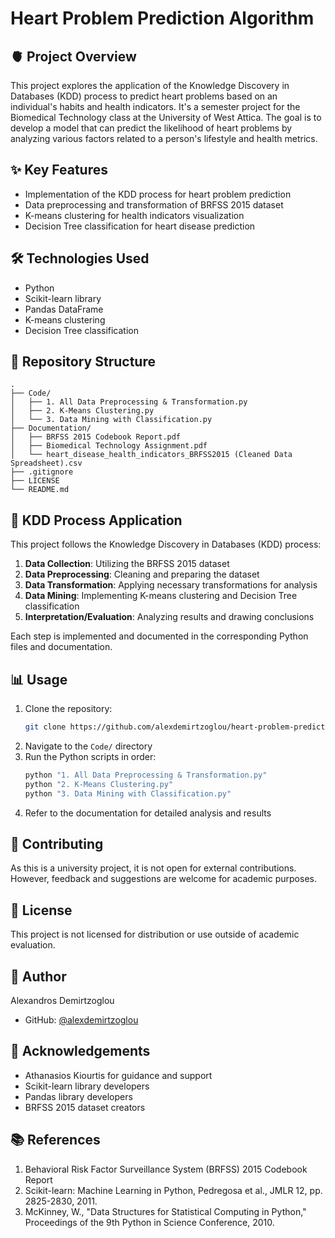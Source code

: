 # Heart Problem Prediction Algorithm

## 🫀 Project Overview

This project explores the application of the Knowledge Discovery in Databases (KDD) process to predict heart problems based on an individual's habits and health indicators. It's a semester project for the Biomedical Technology class at the University of West Attica. The goal is to develop a model that can predict the likelihood of heart problems by analyzing various factors related to a person's lifestyle and health metrics.

## ✨ Key Features

- Implementation of the KDD process for heart problem prediction
- Data preprocessing and transformation of BRFSS 2015 dataset
- K-means clustering for health indicators visualization
- Decision Tree classification for heart disease prediction

## 🛠️ Technologies Used

- Python
- Scikit-learn library
- Pandas DataFrame
- K-means clustering
- Decision Tree classification

## 📁 Repository Structure

```
.
├── Code/
│   ├── 1. All Data Preprocessing & Transformation.py
│   ├── 2. K-Means Clustering.py
│   └── 3. Data Mining with Classification.py
├── Documentation/
│   ├── BRFSS 2015 Codebook Report.pdf
│   ├── Biomedical Technology Assignment.pdf
│   └── heart_disease_health_indicators_BRFSS2015 (Cleaned Data Spreadsheet).csv
├── .gitignore
├── LICENSE
└── README.md
```

## 🚀 KDD Process Application

This project follows the Knowledge Discovery in Databases (KDD) process:

1. **Data Collection**: Utilizing the BRFSS 2015 dataset
2. **Data Preprocessing**: Cleaning and preparing the dataset
3. **Data Transformation**: Applying necessary transformations for analysis
4. **Data Mining**: Implementing K-means clustering and Decision Tree classification
5. **Interpretation/Evaluation**: Analyzing results and drawing conclusions

Each step is implemented and documented in the corresponding Python files and documentation.

## 📊 Usage

1. Clone the repository:
   ```sh
   git clone https://github.com/alexdemirtzoglou/heart-problem-prediction.git
   ```
2. Navigate to the `Code/` directory
3. Run the Python scripts in order:
   ```sh
   python "1. All Data Preprocessing & Transformation.py"
   python "2. K-Means Clustering.py"
   python "3. Data Mining with Classification.py"
   ```
4. Refer to the documentation for detailed analysis and results

## 🤝 Contributing

As this is a university project, it is not open for external contributions. However, feedback and suggestions are welcome for academic purposes.

## 📝 License

This project is not licensed for distribution or use outside of academic evaluation.

## 👤 Author

Alexandros Demirtzoglou
- GitHub: [@alexdemirtzoglou](https://github.com/alexdemirtzoglou)

## 🙏 Acknowledgements

- Athanasios Kiourtis for guidance and support
- Scikit-learn library developers
- Pandas library developers
- BRFSS 2015 dataset creators

## 📚 References

1. Behavioral Risk Factor Surveillance System (BRFSS) 2015 Codebook Report
2. Scikit-learn: Machine Learning in Python, Pedregosa et al., JMLR 12, pp. 2825-2830, 2011.
3. McKinney, W., "Data Structures for Statistical Computing in Python," Proceedings of the 9th Python in Science Conference, 2010.
